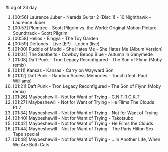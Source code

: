 #Log of 23 day

1. [00:56] Laurence Juber - Narada Guitar 2 (Disc 1) - 10.Nighthawk - Laurence Juber
1. [00:57] Plumtree - Scott Pilgrim vs. the World: Original Motion Picture Soundtrack - Scott Pilgrim
1. [00:58] Helios - Eingya - The Toy Garden
1. [00:59] Deftones - Live (EP) - Lotion (live)
1. [01:00] Puddle of Mudd - She Hates Me - She Hates Me (Album Version)
1. [01:04] The Seatbelts - Cowboy Bebop Blue - Autumn In Ganymede
1. [01:08] Daft Punk - Tron Legacy Reconfigured - The Son of Flynn (Moby remix)
1. [01:11] Kansas - Kansas - Carry on Wayward Son
1. [01:12] Daft Punk - Random Access Memories - Touch (feat. Paul Williams)
1. [01:21] Daft Punk - Tron Legacy Reconfigured - The Son of Flynn (Moby remix)
1. [01:26] Maybeshewill - Not for Want of Trying - C.N.T.R.C.K.T
1. [01:27] Maybeshewill - Not for Want of Trying - He Films The Clouds Pt.2
1. [01:34] Maybeshewill - Not for Want of Trying - Not for Want of Trying
1. [01:40] Maybeshewill - Not for Want of Trying - Takotsubo
1. [01:42] Maybeshewill - Not for Want of Trying - He Films the Clouds
1. [01:44] Maybeshewill - Not for Want of Trying - The Paris Hilton Sex Tape special
1. [01:48] Maybeshewill - Not for Want of Trying - ...In Another Life, When We Are Both Cats
